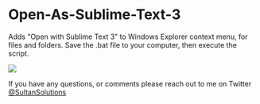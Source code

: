 # Open-As-Sublime-Text-3
Adds "Open with Sublime Text 3" to Windows Explorer context menu, for files and folders. Save the .bat file to your computer, then execute the script.  


<img src="https://i.imgur.com/aHvj4vC.png">

If you have any questions, or comments please reach out to me on Twitter <a href="https://twitter.com/sultansolutions"> @SultanSolutions </a> 

